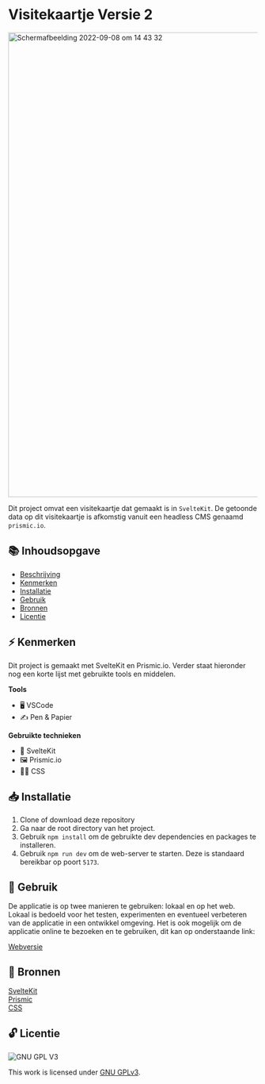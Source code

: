 # Visitekaartje Versie 2

<img width="937" alt="Schermafbeelding 2022-09-08 om 14 43 32" src="https://user-images.githubusercontent.com/45170095/189124748-489f8514-55a0-4f14-8ae3-50565fb1acd4.png">

Dit project omvat een visitekaartje dat gemaakt is in `SvelteKit`. De getoonde data op dit visitekaartje is afkomstig vanuit een headless CMS genaamd `prismic.io`.

## 📚 Inhoudsopgave

  * [Beschrijving](#beschrijving)
  * [Kenmerken](#kenmerken)
  * [Installatie](#installatie)
  * [Gebruik](#gebruik)
  * [Bronnen](#bronnen)
  * [Licentie](#licentie)

## ⚡ Kenmerken

Dit project is gemaakt met SvelteKit en Prismic.io. Verder staat hieronder nog een korte lijst met gebruikte tools en middelen.

**Tools**

- 🖥️ VSCode
- ✍ Pen & Papier

**Gebruikte technieken**

- 🚀 SvelteKit
- 🖼 Prismic.io
- 💅🏼 CSS

## 📥 Installatie

1. Clone of download deze repository
2. Ga naar de root directory van het project.
3. Gebruik `npm install` om de gebruikte dev dependencies en packages te installeren.
4. Gebruik `npm run dev` om de web-server te starten. Deze is standaard bereikbar op poort `5173`.

## 🔨 Gebruik

De applicatie is op twee manieren te gebruiken: lokaal en op het web. Lokaal is bedoeld voor het testen, experimenten en eventueel verbeteren van de applicatie in een ontwikkel omgeving. Het is ook mogelijk om de applicatie online te bezoeken en te gebruiken, dit kan op onderstaande link:

[Webversie](https://your-tribe-for-life-profile-card.vercel.app)

## 📖 Bronnen

[SvelteKit](https://kit.svelte.dev/)
<br>
[Prismic](https://prismic.io/)
<br>
[CSS](https://developer.mozilla.org/en-US/docs/Web/CSS)

## 🔓 Licentie

![GNU GPL V3](https://www.gnu.org/graphics/gplv3-127x51.png)

This work is licensed under [GNU GPLv3](./LICENSE).
